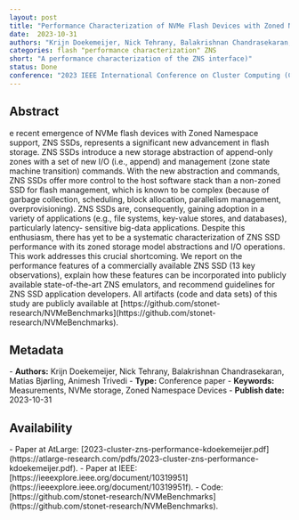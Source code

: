 ```yaml
---
layout: post
title: "Performance Characterization of NVMe Flash Devices with Zoned Namespaces (ZNS)"
date:  2023-10-31
authors: "Krijn Doekemeijer, Nick Tehrany, Balakrishnan Chandrasekaran, Matias  Bjørling, Animesh Trivedi"
categories: flash "performance characterization" ZNS
short: "A performance characterization of the ZNS interface)"
status: Done
conference: "2023 IEEE International Conference on Cluster Computing (CLUSTER)"
---
```


<h2>Abstract</h2>
e recent emergence of NVMe flash devices with Zoned Namespace support, ZNS SSDs, represents a significant
new advancement in flash storage. ZNS SSDs introduce a new storage abstraction of append-only zones with a set of new I/O
(i.e., append) and management (zone state machine transition) commands. With the new abstraction and commands, ZNS SSDs
offer more control to the host software stack than a non-zoned SSD for flash management, which is known to be complex
(because of garbage collection, scheduling, block allocation, parallelism management, overprovisioning). ZNS SSDs are, consequently,
gaining adoption in a variety of applications (e.g., file systems, key-value stores, and databases), particularly latency-
sensitive big-data applications. Despite this enthusiasm, there has yet to be a systematic characterization of ZNS SSD performance
with its zoned storage model abstractions and I/O operations. This work addresses this crucial shortcoming. We report on the
performance features of a commercially available ZNS SSD (13 key observations), explain how these features can be incorporated
into publicly available state-of-the-art ZNS emulators, and recommend guidelines for ZNS SSD application developers.
All artifacts (code and data sets) of this study are publicly available at [https://github.com/stonet-research/NVMeBenchmarks](https://github.com/stonet-research/NVMeBenchmarks).

<h2>Metadata</h2>
- <b>Authors:</b> Krijn Doekemeijer, Nick Tehrany, Balakrishnan Chandrasekaran, Matias  Bjørling, Animesh Trivedi
- <b>Type:</b> Conference paper
- <b>Keywords:</b> Measurements, NVMe storage, Zoned Namespace Devices
- <b>Publish date:</b> 2023-10-31

<h2>Availability</h2>
- Paper at AtLarge: [2023-cluster-zns-performance-kdoekemeijer.pdf](https://atlarge-research.com/pdfs/2023-cluster-zns-performance-kdoekemeijer.pdf).
- Paper at IEEE: [https://ieeexplore.ieee.org/document/10319951](https://ieeexplore.ieee.org/document/10319951f).
- Code: [https://github.com/stonet-research/NVMeBenchmarks](https://github.com/stonet-research/NVMeBenchmarks).
